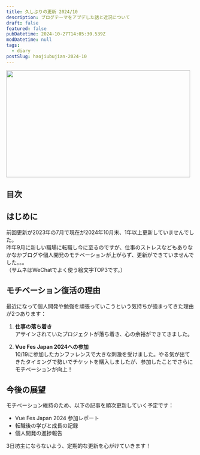 ```yaml
---
title: 久しぶりの更新 2024/10
description: ブログテーマをアプデした話と近況について
draft: false
featured: false
pubDatetime: 2024-10-27T14:05:30.539Z
modDatetime: null
tags:
  - diary
postSlug: haojiubujian-2024-10
---
```


<img src="/assets/img/posts/haojiubujian-2024-10-thumbnail.jpeg" title="サムネイル" alt="" width="491" height="285" >

## 目次

## はじめに

前回更新が2023年の7月で現在が2024年10月末、1年以上更新していませんでした。<br>
昨年9月に新しい職場に転職し今に至るのですが、仕事のストレスなどもありなかなかブログや個人開発のモチベーションが上がらず、更新ができていませんでした。。。<br>
（サムネはWeChatでよく使う絵文字TOP3です。）

## モチベーション復活の理由

最近になって個人開発や勉強を頑張っていこうという気持ちが強まってきた理由が2つあります：

1. **仕事の落ち着き**<br>
   アサインされていたプロジェクトが落ち着き、心の余裕ができてきました。

2. **Vue Fes Japan 2024への参加**<br>
   10/19に参加したカンファレンスで大きな刺激を受けました。やる気が出てきたタイミングで勢いでチケットを購入しましたが、参加したことでさらにモチベーションが向上！

## 今後の展望

モチベーション維持のため、以下の記事を順次更新していく予定です：

- Vue Fes Japan 2024 参加レポート
- 転職後の学びと成長の記録
- 個人開発の進捗報告

3日坊主にならないよう、定期的な更新を心がけていきます！
